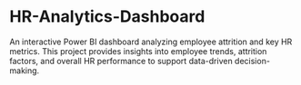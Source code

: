 # HR-Analytics-Dashboard
An interactive Power BI dashboard analyzing employee attrition and key HR metrics. This project provides insights into employee trends, attrition factors, and overall HR performance to support data-driven decision-making.
